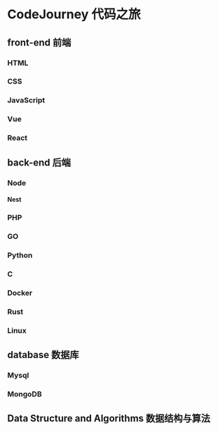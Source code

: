 # CodeJourney 代码之旅

## front-end 前端

### HTML

### CSS

### JavaScript

### Vue

### React

## back-end 后端

### Node

#### Nest

### PHP

### GO

### Python

### C

### Docker

### Rust

### Linux

## database 数据库

### Mysql

### MongoDB

## Data Structure and Algorithms 数据结构与算法

